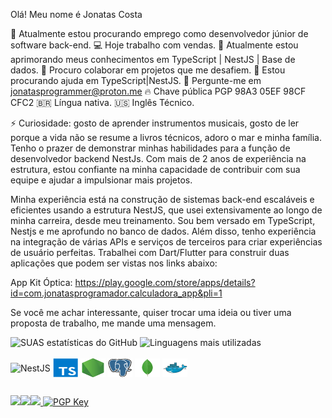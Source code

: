 
Olá! Meu nome é Jonatas Costa

🔭 Atualmente estou procurando emprego como desenvolvedor júnior de software back-end.
💻 Hoje trabalho com vendas.
🌱 Atualmente estou aprimorando meus conhecimentos em TypeScript | NestJS | Base de dados.
👯 Procuro colaborar em projetos que me desafiem.
🤔 Estou procurando ajuda em TypeScript|NestJS.
💬 Pergunte-me em jonatasprogrammer@proton.me
🔥 Chave pública PGP 98A3 05EF 98CF CFC2
🇧🇷 Língua nativa.
🇺🇸 Inglês Técnico.

⚡ Curiosidade: gosto de aprender instrumentos musicais, gosto de ler porque a vida não se resume a livros técnicos, adoro o mar e minha família.
Tenho o prazer de demonstrar minhas habilidades para a função de desenvolvedor backend NestJs. Com mais de 2 anos de experiência na estrutura, estou confiante na minha capacidade de contribuir com sua equipe e ajudar a impulsionar mais projetos.

Minha experiência está na construção de sistemas back-end escaláveis e eficientes usando a estrutura NestJS, que usei extensivamente ao longo de minha carreira, desde meu treinamento. Sou bem versado em TypeScript, Nestjs e me aprofundo no banco de dados. Além disso, tenho experiência na integração de várias APIs e serviços de terceiros para criar experiências de usuário perfeitas. Trabalhei com Dart/Flutter para construir duas aplicações que podem ser vistas nos links abaixo:

App Kit Óptica: https://play.google.com/store/apps/details?id=com.jonatasprogramador.calculadora_app&pli=1

Se você me achar interessante, quiser trocar uma ideia ou tiver uma proposta de trabalho, me mande uma mensagem.

<!DOCTYPE html>
<html>
<head>
</head>
<body>
  <div class="github-stats">
    <img src="https://github-readme-stats.vercel.app/api?username=JonatasnCosta&show_icons=true&theme=yeblu" alt="SUAS estatísticas do GitHub">
    <img src="https://github-readme-stats.vercel.app/api/top-langs/?username=JonatasnCosta&layout=compact&show_icons=true&theme=yeblu" alt="Linguagens mais utilizadas">
  </div>
</body>
</html>

<div style="display: inline_block"><br>

  <img align="center" alt="NestJS" height="30" width="40" src="https://nestjs.com/img/logo_text.svg">
  
  <img align="center" alt="Joni-Ts" height="30" width="40" src="https://raw.githubusercontent.com/devicons/devicon/master/icons/typescript/typescript-plain.svg">
 
  <img align="center" alt="NodeJS" height="30" width="40" src="https://raw.githubusercontent.com/devicons/devicon/master/icons/nodejs/nodejs-original.svg">

  <img align="center" alt="PostgreSQL" height="30" width="40" src="https://raw.githubusercontent.com/devicons/devicon/master/icons/postgresql/postgresql-original.svg">

  <img align="center" alt="MongoDB" height="30" width="40" src="https://raw.githubusercontent.com/devicons/devicon/master/icons/mongodb/mongodb-original.svg">

  <img align="center" alt="Docker" height="30" width="40" src="https://raw.githubusercontent.com/devicons/devicon/master/icons/docker/docker-original.svg">
</div>

##

[<img src="https://img.shields.io/badge/linkedin-%230077B5.svg?&style=for-the-badge&logo=linkedin&logoColor=white" />](https://www.linkedin.com/in/jonatasncosta/)<a href = "mailto:jonathanevescosta@gmail.com"><img src="https://img.shields.io/badge/-Gmail-%23333?style=for-the-badge&logo=gmail&logoColor=white" target="_blank"></a>[<img src="https://img.shields.io/badge/twitter-%231DA1F2.svg?&style=for-the-badge&logo=twitter&logoColor=white" />](https://twitter.com/Jonatas_nCosta)<a href="https://github.com/JonatasnCosta/JonatasnCosta/blob/master/JonatasCosta_public_key.gpg?subject=PGP%20Key">
  <img src="https://img.shields.io/badge/PGP%20Key-%2300C853.svg?&style=for-the-badge&logo=protonmail&logoColor=white" alt="PGP Key" />
</a>
 



